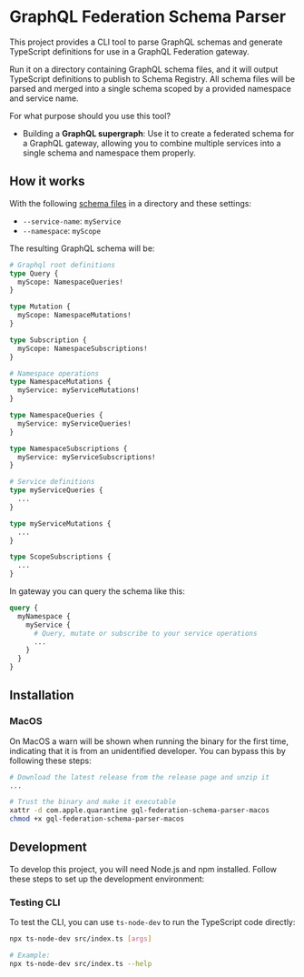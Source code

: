 # GraphQL Federation Schema Parser

This project provides a CLI tool to parse GraphQL schemas and generate TypeScript definitions for use in a GraphQL Federation gateway.

Run it on a directory containing GraphQL schema files, and it will output TypeScript definitions to publish to Schema Registry. All schema files will be parsed and merged into a single schema scoped by a provided namespace and service name.

For what purpose should you use this tool?
- Building a **GraphQL supergraph**: Use it to create a federated schema for a GraphQL gateway, allowing you to combine multiple services into a single schema and namespace them properly.

## How it works

With the following [schema files](./schemas) in a directory and these settings:

- `--service-name`: `myService`
- `--namespace`: `myScope`

The resulting GraphQL schema will be:

```graphql
# Graphql root definitions
type Query {
  myScope: NamespaceQueries!
}

type Mutation {
  myScope: NamespaceMutations!
}

type Subscription {
  myScope: NamespaceSubscriptions!
}

# Namespace operations
type NamespaceMutations {
  myService: myServiceMutations!
}

type NamespaceQueries {
  myService: myServiceQueries!
}

type NamespaceSubscriptions {
  myService: myServiceSubscriptions!
}

# Service definitions
type myServiceQueries {
  ...
}

type myServiceMutations {
  ...
}

type ScopeSubscriptions {
  ...
}
```

In gateway you can query the schema like this:

```graphql
query {
  myNamespace {
    myService {
      # Query, mutate or subscribe to your service operations
      ...
    }
  }
}
```

## Installation

### MacOS

On MacOS a warn will be shown when running the binary for the first time, indicating that it is from an unidentified developer. You can bypass this by following these steps:

```bash
# Download the latest release from the release page and unzip it
...

# Trust the binary and make it executable
xattr -d com.apple.quarantine gql-federation-schema-parser-macos
chmod +x gql-federation-schema-parser-macos
```

## Development

To develop this project, you will need Node.js and npm installed. Follow these steps to set up the development environment:

### Testing CLI

To test the CLI, you can use `ts-node-dev` to run the TypeScript code directly:

```bash
npx ts-node-dev src/index.ts [args]

# Example:
npx ts-node-dev src/index.ts --help
```